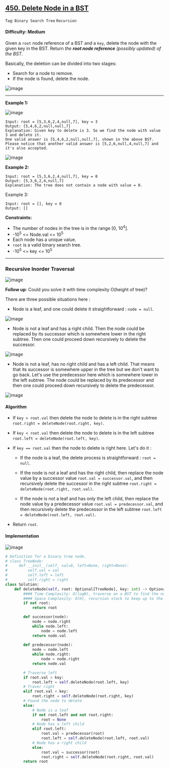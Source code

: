 ## [450. Delete Node in a BST](https://leetcode.com/problems/delete-node-in-a-bst)

```Tag```: ```Binary Search Tree``` ```Recursion```

#### Difficulty: Medium

Given a ```root``` node reference of a BST and a ```key```, delete the node with the given key in the BST. Return _the __root node reference__ (possibly updated) of the BST_.

Basically, the deletion can be divided into two stages:

- Search for a node to remove.
- If the node is found, delete the node.

![image](https://user-images.githubusercontent.com/35042430/215682882-aa2081be-6e8c-496d-b464-0c27973d4238.png)

---

__Example 1:__

![image](https://assets.leetcode.com/uploads/2020/09/04/del_node_1.jpg)
```
Input: root = [5,3,6,2,4,null,7], key = 3
Output: [5,4,6,2,null,null,7]
Explanation: Given key to delete is 3. So we find the node with value 3 and delete it.
One valid answer is [5,4,6,2,null,null,7], shown in the above BST.
Please notice that another valid answer is [5,2,6,null,4,null,7] and it's also accepted.
```

![image](https://assets.leetcode.com/uploads/2020/09/04/del_node_supp.jpg)

__Example 2:__
```
Input: root = [5,3,6,2,4,null,7], key = 0
Output: [5,3,6,2,4,null,7]
Explanation: The tree does not contain a node with value = 0.
```
Example 3:
```
Input: root = [], key = 0
Output: []
```

__Constraints:__

- The number of nodes in the tree is in the range [0, 10<sup>4</sup>].
- -10<sup>5</sup> <= Node.val <= 10<sup>5</sup>
- Each node has a unique value.
- ```root``` is a valid binary search tree.
- -10<sup>5</sup> <= key <= 10<sup>5</sup>
 
---

### Recursive Inorder Traversal

![image](https://leetcode.com/problems/delete-node-in-a-bst/solutions/281988/Figures/450/succ2.png)

__Follow up__: Could you solve it with time complexity O(height of tree)?

There are three possible situations here :

- Node is a leaf, and one could delete it straightforward : ```node = null```.

![image](https://leetcode.com/problems/delete-node-in-a-bst/solutions/281988/Figures/450/del_leaf.png)

- Node is not a leaf and has a right child. Then the node could be replaced by its successor which is somewhere lower in the right subtree. Then one could proceed down recursively to delete the successor.

![image](https://leetcode.com/problems/delete-node-in-a-bst/solutions/281988/Figures/450/del_succ.png)

- Node is not a leaf, has no right child and has a left child. That means that its successor is somewhere upper in the tree but we don't want to go back. Let's use the predecessor here which is somewhere lower in the left subtree. The node could be replaced by its predecessor and then one could proceed down recursively to delete the predecessor.

![image](https://leetcode.com/problems/delete-node-in-a-bst/solutions/281988/Figures/450/del_pred.png)

#### Algorithm

- If ```key > root.val``` then delete the node to delete is in the right subtree ```root.right = deleteNode(root.right, key)```.

- If ```key < root.val``` then delete the node to delete is in the left subtree ```root.left = deleteNode(root.left, key)```.

- If ```key == root.val``` then the node to delete is right here. Let's do it :

  - If the node is a leaf, the delete process is straightforward : ```root = null```.

  - If the node is not a leaf and has the right child, then replace the node value by a successor value ```root.val = successor.val```, and then recursively delete the successor in the right subtree ```root.right = deleteNode(root.right, root.val)```.

  - If the node is not a leaf and has only the left child, then replace the node value by a predecessor value ```root.val = predecessor.val```, and then recursively delete the predecessor in the left subtree ```root.left = deleteNode(root.left, root.val)```.

- Return ```root```.

#### Implementation

![image](https://leetcode.com/problems/delete-node-in-a-bst/solutions/281988/Figures/450/implem2.png)

```Python
# Definition for a binary tree node.
# class TreeNode:
#     def __init__(self, val=0, left=None, right=None):
#         self.val = val
#         self.left = left
#         self.right = right
class Solution:
    def deleteNode(self, root: Optional[TreeNode], key: int) -> Optional[TreeNode]:
        #### Time Complexity: O(logN), traverse on a BST to find the node to delete
        #### Space Complexity: O(H), recursion stack to keep up to the height of the tree
        if not root:
            return root

        def successor(node):
            node = node.right
            while node.left:
                node = node.left
            return node.val
        
        def predecessor(node):
            node = node.left
            while node.right:
                node = node.right
            return node.val

        # Traverse left
        if root.val > key:
            root.left = self.deleteNode(root.left, key)
        # Traver right
        elif root.val < key:
            root.right = self.deleteNode(root.right, key)
        # Found the node to delete
        else:
            # Node is a leaf
            if not root.left and not root.right:
                root = None
            # Node has a left child
            elif root.left:
                root.val = predecessor(root)
                root.left = self.deleteNode(root.left, root.val)
            # Node has a right child
            else:
                root.val = successor(root)
                root.right = self.deleteNode(root.right, root.val)
        return root
```
